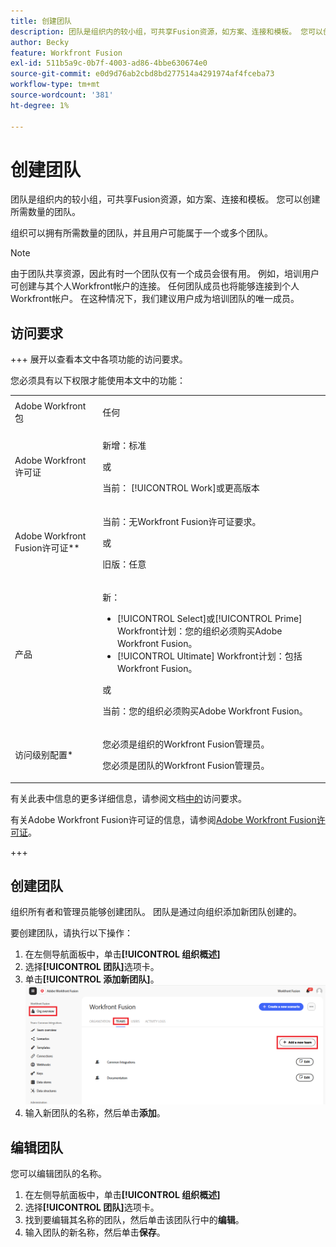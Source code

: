 ```yaml
---
title: 创建团队
description: 团队是组织内的较小组，可共享Fusion资源，如方案、连接和模板。 您可以创建所需数量的团队。
author: Becky
feature: Workfront Fusion
exl-id: 511b5a9c-0b7f-4003-ad86-4bbe630674e0
source-git-commit: e0d9d76ab2cbd8bd277514a4291974af4fceba73
workflow-type: tm+mt
source-wordcount: '381'
ht-degree: 1%

---
```


# 创建团队

团队是组织内的较小组，可共享Fusion资源，如方案、连接和模板。 您可以创建所需数量的团队。

组织可以拥有所需数量的团队，并且用户可能属于一个或多个团队。

>[!NOTE]
>
>由于团队共享资源，因此有时一个团队仅有一个成员会很有用。 例如，培训用户可创建与其个人Workfront帐户的连接。 任何团队成员也将能够连接到个人Workfront帐户。 在这种情况下，我们建议用户成为培训团队的唯一成员。

## 访问要求

+++ 展开以查看本文中各项功能的访问要求。

您必须具有以下权限才能使用本文中的功能：

<table style="table-layout:auto">
 <col> 
 <col> 
 <tbody> 
  <tr> 
   <td role="rowheader">Adobe Workfront包</td> 
   <td> <p>任何</p> </td> 
  </tr> 
  <tr data-mc-conditions=""> 
   <td role="rowheader">Adobe Workfront许可证</td> 
   <td> <p>新增：标准</p><p>或</p><p>当前： [!UICONTROL Work]或更高版本</p> </td> 
  </tr> 
  <tr> 
   <td role="rowheader">Adobe Workfront Fusion许可证**</td> 
   <td>
   <p>当前：无Workfront Fusion许可证要求。</p>
   <p>或</p>
   <p>旧版：任意 </p>
   </td> 
  </tr> 
  <tr> 
   <td role="rowheader">产品</td> 
   <td>
   <p>新：</p> <ul><li>[!UICONTROL Select]或[!UICONTROL Prime] Workfront计划：您的组织必须购买Adobe Workfront Fusion。</li><li>[!UICONTROL Ultimate] Workfront计划：包括Workfront Fusion。</li></ul>
   <p>或</p>
   <p>当前：您的组织必须购买Adobe Workfront Fusion。</p>
   </td> 
  </tr>
  <tr data-mc-conditions=""> 
   <td role="rowheader">访问级别配置*</td> 
   <td> 
     <p>您必须是组织的Workfront Fusion管理员。</p>
     <p>您必须是团队的Workfront Fusion管理员。</p>
   </td> 
  </tr> 
   </td> 
  </tr> 
 </tbody> 
</table>

有关此表中信息的更多详细信息，请参阅文档[中的](/help/workfront-fusion/references/licenses-and-roles/access-level-requirements-in-documentation.md)访问要求。

有关Adobe Workfront Fusion许可证的信息，请参阅[Adobe Workfront Fusion许可证](/help/workfront-fusion/set-up-and-manage-workfront-fusion/licensing-operations-overview/license-automation-vs-integration.md)。

+++



## 创建团队

组织所有者和管理员能够创建团队。 团队是通过向组织添加新团队创建的。

要创建团队，请执行以下操作：

1. 在左侧导航面板中，单击&#x200B;**[!UICONTROL 组织概述]**
1. 选择&#x200B;**[!UICONTROL 团队]**&#x200B;选项卡。
1. 单击&#x200B;**[!UICONTROL 添加新团队]**。
   ![创建团队](assets/create-new-team-button.png)
1. 输入新团队的名称，然后单击&#x200B;**添加**。

## 编辑团队

您可以编辑团队的名称。

1. 在左侧导航面板中，单击&#x200B;**[!UICONTROL 组织概述]**
1. 选择&#x200B;**[!UICONTROL 团队]**&#x200B;选项卡。
1. 找到要编辑其名称的团队，然后单击该团队行中的&#x200B;**编辑**。
1. 输入团队的新名称，然后单击&#x200B;**保存**。

